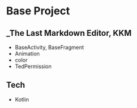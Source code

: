 # Base Project
## _The Last Markdown Editor, KKM

- BaseActivity, BaseFragment
- Animation
- color
- TedPermission

## Tech

- Kotlin

